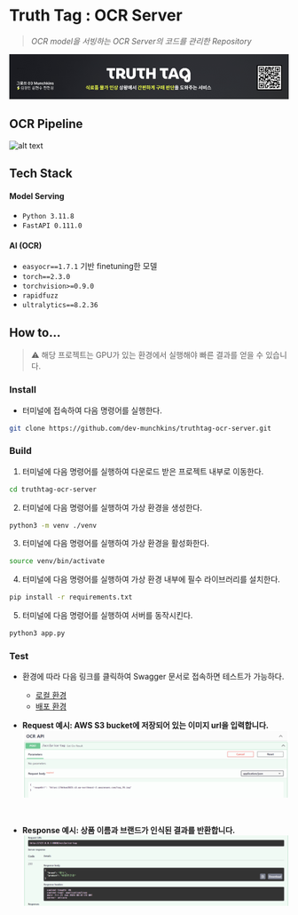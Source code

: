 # Truth Tag : OCR Server
> _OCR model을 서빙하는 OCR Server의 코드를 관리한 Repository_

<!-- <img width="1456" alt="image" src="https://github.com/dev-munchkins/truthtag-ai-server/assets/68195241/678d1058-fad2-4a55-b123-be373f7af8af">
![alt text](image.png) -->
![alt text](image-3.png)

## OCR Pipeline
![alt text](<Group 39.png>)

## Tech Stack
#### Model Serving
- ```Python 3.11.8```
- ```FastAPI 0.111.0```

#### AI (OCR)
- ```easyocr==1.7.1``` 기반 finetuning한 모델
- ```torch==2.3.0```
- ```torchvision>=0.9.0```
- ```rapidfuzz```
- ```ultralytics==8.2.36```

## How to...
> ⚠️ 해당 프로젝트는 GPU가 있는 환경에서 실행해야 빠른 결과를 얻을 수 있습니다.

### Install
- 터미널에 접속하여 다음 명령어를 실행한다.
```bash
git clone https://github.com/dev-munchkins/truthtag-ocr-server.git
```

### Build
1. 터미널에 다음 명령어를 실행하여 다운로드 받은 프로젝트 내부로 이동한다.
```bash
cd truthtag-ocr-server
```

2. 터미널에 다음 명령어를 실행하여 가상 환경을 생성한다.
```bash
python3 -m venv ./venv
```

3. 터미널에 다음 명령어를 실행하여 가상 환경을 활성화한다.
```bash
source venv/bin/activate
```

4. 터미널에 다음 명령어를 실행하여 가상 환경 내부에 필수 라이브러리를 설치한다.
```bash
pip install -r requirements.txt
```

5. 터미널에 다음 명령어를 실행하여 서버를 동작시킨다.
```bash
python3 app.py
```

### Test
- 환경에 따라 다음 링크를 클릭하여 Swagger 문서로 접속하면 테스트가 가능하다.
  - [로컬 환경](http://localhost:8000/docs)
  - [배포 환경](https://ai.truthtag.site/docs)

- <b>Request 예시<b>: AWS S3 bucket에 저장되어 있는 이미지 url을 입력합니다. <br>
![alt text](image-1.png)
<br>

- <b>Response 예시<b>: 상품 이름과 브랜드가 인식된 결과를 반환합니다. <br>
![alt text](image-2.png)